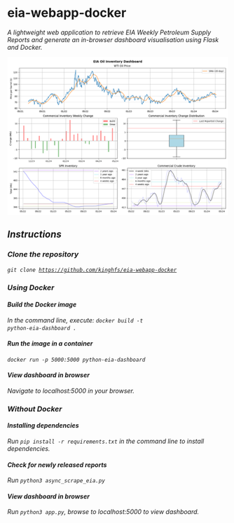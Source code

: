 # eia-webapp-docker
<i>A lightweight web application to retrieve EIA Weekly Petroleum Supply Reports and generate an in-browser dashboard visualisation using Flask and Docker.

![Example](dashboard_example.png)

## Instructions
### Clone the repository
<code>git clone https://github.com/kinghfs/eia-webapp-docker </code>

### Using Docker
#### Build the Docker image
In the command line, execute:
<code>docker build -t python-eia-dashboard .</code>

#### Run the image in a container
<code>docker run -p 5000:5000 python-eia-dashboard</code>

#### View dashboard in browser
Navigate to localhost:5000 in your browser.

### Without Docker
#### Installing dependencies
Run <code>pip install -r requirements.txt</code> in the command line to install dependencies.

#### Check for newly released reports
Run <code>python3 async_scrape_eia.py</code>

#### View dashboard in browser
Run <code>python3 app.py</code>, browse to localhost:5000 to view dashboard.
